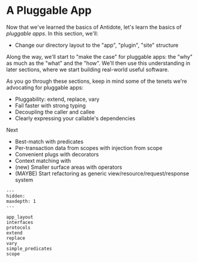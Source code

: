 # A Pluggable App

Now that we've learned the basics of Antidote, let's learn the basics of _pluggable apps_.
In this section, we'll:

- Change our directory layout to the "app", "plugin", "site" structure

Along the way, we'll start to "make the case" for pluggable apps: the "why" as much as the "what" and the "how".
We'll then use this understanding in later sections, where we start building real-world useful software.

As you go through these sections, keep in mind some of the tenets we're advocating for pluggable apps:

- Pluggability: extend, replace, vary
- Fail faster with strong typing
- Decoupling the caller and callee
- Clearly expressing your callable's dependencies

Next

- Best-match with predicates
- Per-transaction data from scopes with injection from scope
- Convenient plugs with decorators
- Context matching with
- (new) Smaller surface areas with operators
- (MAYBE) Start refactoring as generic view/resource/request/response system

```{toctree}
---
hidden:
maxdepth: 1
---

app_layout
interfaces
protocols
extend
replace
vary
simple_predicates
scope
```
